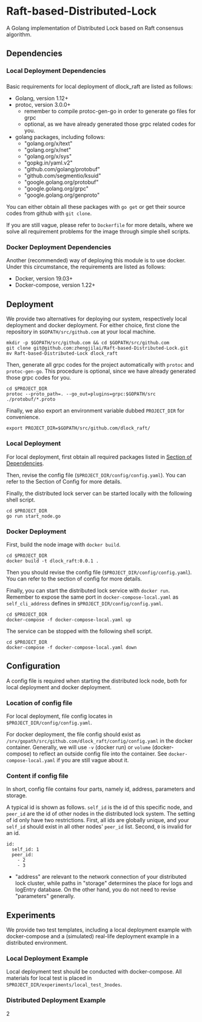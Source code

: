 # Raft-based-Distributed-Lock
A Golang implementation of Distributed Lock based on Raft consensus algorithm.

## Dependencies
### Local Deployment Dependencies
<h3 id="dependencies"></h3>
Basic requirements for local deployment of dlock_raft are listed as follows:

- Golang, version 1.12+
- protoc, version 3.0.0+
  + remember to compile protoc-gen-go in order to generate go files for grpc
  + optional, as we have already generated those grpc related codes for you.
- golang packages, including follows:
  + "golang.org/x/text"
  + "golang.org/x/net"
  + "golang.org/x/sys"
  + "gopkg.in/yaml.v2"
  + "github.com/golang/protobuf"
  + "github.com/segmentio/ksuid"
  + "google.golang.org/protobuf"
  + "google.golang.org/grpc"
  + "google.golang.org/genproto"

You can either obtain all these packages with `go get` or get their source codes from github with `git clone`. 

If you are still vague, please refer to `Dockerfile` for more details, 
where we solve all requirement problems for the image through simple shell scripts.

### Docker Deployment Dependencies
Another (recommended) way of deploying this module is to use docker.
Under this circumstance, the requirements are listed as follows:

- Docker, version 19.03+
- Docker-compose, version 1.22+

## Deployment
We provide two alternatives for deploying our system, 
respectively local deployment and docker deployment.
For either choice, first clone the repository in `$GOPATH/src/github.com` at your local machine.

```shell
mkdir -p $GOPATH/src/github.com && cd $GOPATH/src/github.com
git clone git@github.com:zhengjilai/Raft-based-Distributed-Lock.git
mv Raft-based-Distributed-Lock dlock_raft
```

Then, generate all grpc codes for the project automatically with `protoc` and `protoc-gen-go`.
This procedure is optional, since we have already generated those grpc codes for you.

```shell
cd $PROJECT_DIR
protoc --proto_path=. --go_out=plugins=grpc:$GOPATH/src ./protobuf/*.proto
```

Finally, we also export an environment variable dubbed `PROJECT_DIR` for convenience.

```shell
export PROJECT_DIR=$GOPATH/src/github.com/dlock_raft/
```

### Local Deployment 

For local deployment, first obtain all required packages listed in [Section of Dependencies](#dependencies).

Then, revise the config file (`$PROJECT_DIR/config/config.yaml`). 
You can refer to the Section of Config for more details. 

Finally, the distributed lock server can be started locally with the following shell script.

```shell
cd $PROJECT_DIR
go run start_node.go
```

### Docker Deployment 

First, build the node image with `docker build`.

```shell
cd $PROJECT_DIR
docker build -t dlock_raft:0.0.1 .
```

Then you should revise the config file (`$PROJECT_DIR/config/config.yaml`). 
You can refer to the section of config for more details. 

Finally, you can start the distributed lock service with `docker run`.
Remember to expose the same port in `docker-compose-local.yaml` 
as `self_cli_address` defines in `$PROJECT_DIR/config/config.yaml`.

```shell
cd $PROJECT_DIR
docker-compose -f docker-compose-local.yaml up
```

The service can be stopped with the following shell script.

```shell
cd $PROJECT_DIR
docker-compose -f docker-compose-local.yaml down
```

## Configuration

A config file is required when starting the distributed lock node, 
both for local deployment and docker deployment.

### Location of config file

For local deployment, file config locates in `$PROJECT_DIR/config/config.yaml`.

For docker deployment, the file config should exist as `/srv/gopath/src/github.com/dlock_raft/config/config.yaml`
in the docker container.
Generally, we will use `-v` (docker run) or `volume` (docker-compose) 
to reflect an outside config file into the container.
See `docker-compose-local.yaml` if you are still vague about it.

### Content if config file

In short, config file contains four parts, namely id, address, parameters and storage.

A typical id is shown as follows. `self_id` is the id of this specific node, 
and `peer_id` are the id of other nodes in the distributed lock system. 
The setting of id only have two restrictions. 
First, all ids are globally unique, and your `self_id` should exist in all other nodes' `peer_id` list.
Second, `0` is invalid for an id.
```
id:
  self_id: 1
  peer_id:
    - 2
    - 3
```


- "address" are relevant to the network connection of your distributed lock cluster, 
while paths in "storage" determines the place for logs and logEntry database.
On the other hand, you do not need to revise "parameters" generally.



## Experiments
We provide two test templates, including a local deployment example with docker-compose
and a (simulated) real-life deployment example in a distributed environment.

### Local Deployment Example

Local deployment test should be conducted with docker-compose.
All materials for local test is placed in `SPROJECT_DIR/experiments/local_test_3nodes`.


### Distributed Deployment Example
2